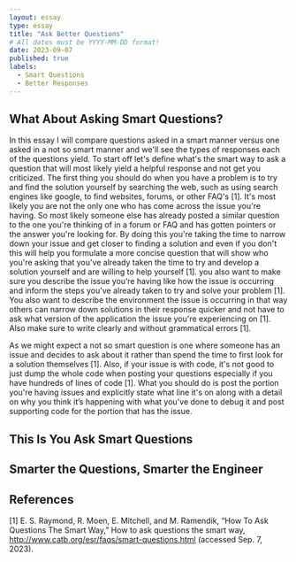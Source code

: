 ```yaml
---
layout: essay
type: essay
title: "Ask Better Questions"
# All dates must be YYYY-MM-DD format!
date: 2023-09-07
published: true
labels:
  - Smart Questions
  - Better Responses
---
```


## What About Asking Smart Questions?

  In this essay I will compare questions asked in a smart manner versus one asked in a not so smart manner and we'll see the types of responses each of the questions yield. To start off let's define what's the smart way to ask a question that will most likely yield a helpful response and not get you criticized. The first thing you should do when you have a problem is to try and find the solution yourself by searching the web, such as using search engines like google, to find websites, forums, or other FAQ's [1]. It's most likely you are not the only one who has come across the issue you're having. So most likely someone else has already posted a similar question to the one you're thinking of in a forum or FAQ and has gotten pointers or the answer you're looking for. By doing this you're taking the time to narrow down your issue and get closer to finding a solution and even if you don't this will help you formulate a more concise question that will show who you're asking that you've already taken the time to try and develop a solution yourself and are willing to help yourself [1]. you also want to make sure you describe the issue you’re having like how the issue is occurring and inform the steps you've already taken to try and solve your problem [1]. You also want to describe the environment the issue is occurring in that way others can narrow down solutions in their response quicker and not have to ask what version of the application the issue you're experiencing on [1]. Also make sure to write clearly and without grammatical errors [1]. 
  
  As we might expect a not so smart question is one where someone has an issue and decides to ask about it rather than spend the time to first look for a solution themselves [1]. Also, if your issue is with code, it's not good to just dump the whole code when posting your questions especially if you have hundreds of lines of code [1]. What you should do is post the portion you're having issues and explicitly state what line it's on along with a detail on why you think it’s happening with what you've done to debug it and post supporting code for the portion that has the issue.

## This Is You Ask Smart Questions

  

## Smarter the Questions, Smarter the Engineer

  

## References

[1] E. S. Raymond, R. Moen, E. Mitchell, and M. Ramendik, “How To Ask Questions The Smart Way,” How to ask questions the smart way, http://www.catb.org/esr/faqs/smart-questions.html (accessed Sep. 7, 2023). 
